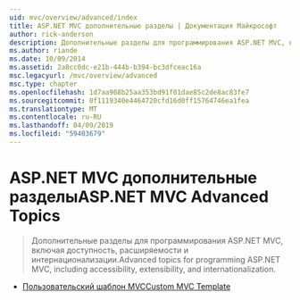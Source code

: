 ```yaml
---
uid: mvc/overview/advanced/index
title: ASP.NET MVC дополнительные разделы | Документация Майкрософт
author: rick-anderson
description: Дополнительные разделы для программирования ASP.NET MVC, включая доступность, расширяемости и интернационализации.
ms.author: riande
ms.date: 10/09/2014
ms.assetid: 2a8cc0dc-e21b-444b-b394-bc3dfceac16a
msc.legacyurl: /mvc/overview/advanced
msc.type: chapter
ms.openlocfilehash: 1d7aa968b25aa353bd91f01dae85c2de8ac83fe7
ms.sourcegitcommit: 0f1119340e4464720cfd16d0ff15764746ea1fea
ms.translationtype: MT
ms.contentlocale: ru-RU
ms.lasthandoff: 04/09/2019
ms.locfileid: "59403679"
---
```

# <a name="aspnet-mvc-advanced-topics"></a><span data-ttu-id="d889a-103">ASP.NET MVC дополнительные разделы</span><span class="sxs-lookup"><span data-stu-id="d889a-103">ASP.NET MVC Advanced Topics</span></span>

> <span data-ttu-id="d889a-104">Дополнительные разделы для программирования ASP.NET MVC, включая доступность, расширяемости и интернационализации.</span><span class="sxs-lookup"><span data-stu-id="d889a-104">Advanced topics for programming ASP.NET MVC, including accessibility, extensibility, and internationalization.</span></span>


- [<span data-ttu-id="d889a-105">Пользовательский шаблон MVC</span><span class="sxs-lookup"><span data-stu-id="d889a-105">Custom MVC Template</span></span>](custom-mvc-templates.md)

